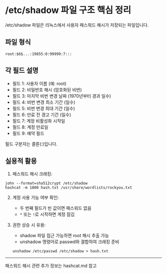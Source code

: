 # /etc/shadow 파일 구조 핵심 정리

/etc/shadow 파일은 리눅스에서 사용자 패스워드 해시가 저장되는 파일입니다.

## 파일 형식

```
root:$6$...:19855:0:99999:7:::
```

## 각 필드 설명

- 필드 1: 사용자 이름 (예: root)
- 필드 2: 비밀번호 해시 (암호화된 비번)
- 필드 3: 마지막 비번 변경 날짜 (1970년부터 경과 일수)
- 필드 4: 비번 변경 최소 기간 (일수)
- 필드 5: 비번 변경 최대 기간 (일수)
- 필드 6: 만료 전 경고 기간 (일수)
- 필드 7: 계정 비활성화 시작일
- 필드 8: 계정 만료일
- 필드 9: 예약 필드

필드 구분자는 콜론(:)입니다.

## 실용적 활용

1. 패스워드 해시 크래킹:

```
john --format=sha512crypt /etc/shadow
hashcat -m 1800 hash.txt /usr/share/wordlists/rockyou.txt
```

2. 계정 사용 가능 여부 확인:

   - 두 번째 필드가 빈 값이면 패스워드 없음
   - `*` 또는 `!`로 시작하면 계정 잠김

3. 권한 상승 시 유용:
   - shadow 파일 접근 가능하면 root 해시 추출 가능
   - unshadow 명령어로 passwd와 결합하여 크래킹 준비
   ```
   unshadow /etc/passwd /etc/shadow > hash.txt
   ```

---

패스워드 해시 관련 추가 정보는 hashcat.md 참고

